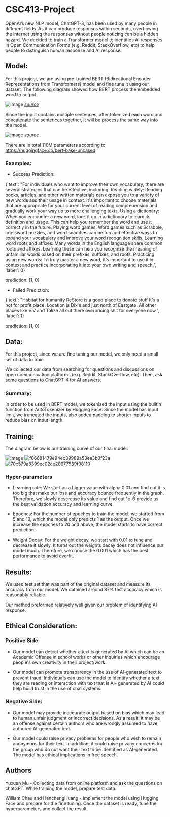 # CSC413-Project

OpenAI’s new NLP model, ChatGPT-3, has been used by many people in different fields. As it can produce responses within seconds, overflowing the internet using the responses without people noticing can be a hidden hazard. We decided to train a Transformer model to identifies AI responses in Open Communication Forms (e.g. Reddit, StackOverflow, etc) to help people to distinguish human response and AI response.

## Model:

For this project, we are using pre-trained BERT (Bidirectional Encoder Representations from Transformers) model and fine tune it using our dataset.
The following diagram showed how BERT process the embedded word to output.

![image](https://user-images.githubusercontent.com/55767924/232256506-2d9fb234-d826-4da2-a1b1-f3cc22014895.png)
*[source](https://arxiv.org/abs/1810.04805v1)*

Since the input contains multiple sentences, after tokenized each word and concatenate the sentences together, it will be process the same way into the model.

![image](https://user-images.githubusercontent.com/55767924/232256586-6d069de1-8673-41e4-9949-f7308f799a60.png)
*[source](https://arxiv.org/abs/1810.04805v1)*

There are in total 110M parameters according to https://huggingface.co/bert-base-uncased.

### Examples:



 - Success Prediction: 

{'text': "For individuals who want to improve their own vocabulary, there are several strategies that can be effective, including: Reading widely: Reading books, articles, and other written materials can expose you to a variety of new words and their usage in context. It's important to choose materials that are appropriate for your current level of reading comprehension and gradually work your way up to more challenging texts. Using a dictionary: When you encounter a new word, look it up in a dictionary to learn its definition and usage. This can help you remember the word and use it correctly in the future. Playing word games: Word games such as Scrabble, crossword puzzles, and word searches can be fun and effective ways to expand your vocabulary and improve your word recognition skills. Learning word roots and affixes: Many words in the English language share common roots and affixes. Learning these can help you recognize the meaning of unfamiliar words based on their prefixes, suffixes, and roots. Practicing using new words: To truly master a new word, it's important to use it in context and practice incorporating it into your own writing and speech.", 'label': 0} 

prediction: [1, 0]

 - Failed Prediction: 

{'text': "Habitat for humanity ReStore is a good place to donate stuff It's a not for profit place. Location is Dixie and just north of Eastgate. All other places like V.V and Talize all out there overpricing shit for everyone now.", 'label': 1}

prediction: [1, 0]

## Data:

For this project, since we are fine tuning our model, we only need a small set of data to train.

We collected our data from searching for questions and discussions on open communication platforms (e.g. Reddit, StackOverflow, etc). Then, ask some questions to ChatGPT-4 for AI answers.

### Summary:

In order to be used in BERT model, we tokenized the input using the builtin function from AutoTokenizer by Hugging Face. Since the model has input limit, we truncated the inputs, also added padding to shorter inputs to reduce bias on input length.


## Training:

The diagram below is our training curve of our final model:

![image](https://user-images.githubusercontent.com/83336699/233804230-f64fdef0-5211-43aa-8087-e8795e188a5d.png)
![f06681479e94ec39989a53ea3b0f23a](https://user-images.githubusercontent.com/83336699/233804496-2f490243-52ba-498c-8726-370f8d63874e.png)
![70c579a8399ec02ce20977539f98110](https://user-images.githubusercontent.com/83336699/233804499-62c5ae50-418d-4a08-b440-9d417299f99c.png)


### Hyper-parameters

- Learning rate: 
We start as a bigger value with alpha 0.01 and find out it is too big that make our loss and accuracy bounce frequently in the graph. Therefore, we slowly descrease its value and find out 1e-6 provide us the best validation accuracy and learning curve.

- Epoches:
For the number of epoches to train the model, we started from 5 and 10, which the model only predicts 1 as the output. Once we increase the epoches to 20 and above, the model starts to have correct prediction.

- Weight Decay:
For the weight decay, we start with 0.01 to tune and decrease it slowly. It turns out the weights decay does not influence our model much. Therefore, we choose the 0.001 which has the best performance to avoid overfit. 

## Results:

We used test set that was part of the original dataset and measure its accuracy from our model.
We obtained around 87% test accuracy which is reasonably reliable.

Our method preformed relatively well given our problem of identifying AI response. 


## Ethical Consideration:

### Positive Side:

- Our model can detect whether a text is generated by AI which can be an Academic Offense in school works or other inquiries which encourage people's own creativity in their project/work.  

- Our model can promote transparency in the use of AI-generated text to prevent fraud. Individuals can use the model to identify whether a text they are reading or interaction with text that is AI- generated by AI could help build trust in the use of chat systems. 

### Negative Side: 

- Our model may provide inaccurate output based on bias which may lead to human unfair judgment or incorrect decisions. As a result, it may be an offense against certain authors who are wrongly assumed to have authored AI-generated text. 

- Our model could raise privacy problems for people who wish to remain anonymous for their text. In addition, it could raise privacy concerns for the group who do not want their text to be identified as AI-generated. The model has ethical implications in free speech. 


## Authors

Yuxuan Mu - Collecting data from online platform and ask the questions on chatGPT. While training the model, prepare test data.

William Chau and HanchengHuang - Implement the model using Hugging Face and prepare for the fine tuning. Once the dataset is ready, tune the hyperparameters and collect the result.
